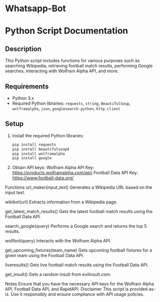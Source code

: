 # Whatsapp-Bot
 
# Python Script Documentation

## Description
This Python script includes functions for various purposes such as searching Wikipedia, retrieving football match results, performing Google searches, interacting with Wolfram Alpha API, and more.

## Requirements
- Python 3.x
- Required Python libraries: `requests`, `string`, `BeautifulSoup`, `wolframalpha`, `json`, `googlesearch-python`, `http.client`

## Setup
1. Install the required Python libraries:
   ```bash
   pip install requests
   pip install beautifulsoup4
   pip install wolframalpha
   pip install google
2. Obtain API keys:
   Wolfram Alpha API Key: https://products.wolframalpha.com/api/
   Football Data API Key: https://www.football-data.org/

Functions
url_maker(input_text)
Generates a Wikipedia URL based on the input text.

wikibot(url)
Extracts information from a Wikipedia page.

get_latest_match_results()
Gets the latest football match results using the Football Data API.

search_google(query)
Performs a Google search and returns the top 5 results.

wolfbot(query)
Interacts with the Wolfram Alpha API.

get_upcoming_fixtures(team_name)
Gets upcoming football fixtures for a given team using the Football Data API.

liveresults()
Gets live football match results using the Football Data API.

get_insult()
Gets a random insult from evilinsult.com.

Notes
Ensure that you have the necessary API keys for the Wolfram Alpha API, Football Data API, and RapidAPI.
Disclaimer
This script is provided as-is. Use it responsibly and ensure compliance with API usage policies.